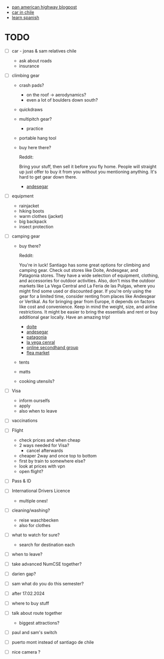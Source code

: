   - [pan american highway blogpost](https://www.adventurism.tv/blog/2021/7/18/can-you-drive-a-car-from-north-america-to-south-america#:~:text=The%20official%20section%20from%20Laredo,of%2028%20days%20to%20complete.)
  - [car in chile](https://packtolife.com/how-to-buy-a-car-in-chile/)
  - [learn spanish](https://www.languagetransfer.org)


# TODO
- [ ] car   - jonas & sam relatives chile
  -  ask about roads
  - insurance
- [ ] climbing gear
  - crash pads?
    - on the roof -> aerodynamics?
    - even a lot of boulders down south?
  - quickdraws
  - multipitch gear?
    - practice
  - portable hang tool
  - buy here there?
  
    Reddit:
    
    Bring your stuff, then sell it before you fly home. People will straight up just offer to buy it from you without you mentioning anything. It's hard to get gear down there.
    
    - [andesegar](https://www.andesgear.cl/escalada)
      
- [ ] equipment
  - rainjacket
  - hiking boots
  - warm clothes (jacket)
  - big backpack
  - insect protection
- [ ] camping gear
  - buy there?
    
    Reddit:
    
    You're in luck! Santiago has some great options for climbing and camping gear. Check out stores like Doite, Andesgear, and Patagonia stores. They have a wide selection of equipment, clothing, and accessories for outdoor activities. Also, don't miss the outdoor markets like La Vega Central and La Feria de las Pulgas, where you might find some used or discounted gear. If you're only using the gear for a limited time, consider renting from places like Andesgear or Vertikal. As for bringing gear from Europe, it depends on factors like cost and convenience. Keep in mind the weight, size, and airline restrictions. It might be easier to bring the essentials and rent or buy additional gear locally. Have an amazing trip!
    
    - [doite](https://www.doite.cl)
    - [andesegar](https://www.andesgear.cl/)
    - [patagonia](https://cl.patagonia.com/)
    - [la vega cenral](https://vegacentral.cl/)
    - [online secondhand group](https://www.facebook.com/groups/153538008127131/)
    - [flea market](https://www.google.com/maps/uv?pb=!1s0x9662c3de067f9e81%3A0x58104f20771e69b0!3m1!7e115!4s%2Fmaps%2Fplace%2Fla%2Bferia%2Bde%2Blas%2Bpulgas%2Bchile%2Bsantiago%2F%40-33.4219193%2C-70.7412487%2C3a%2C75y%2C175.32h%2C90t%2Fdata%3D*213m4*211e1*213m2*211s8LCpUuClb4TesB60hkOlLw*212e0*214m2*213m1*211s0x9662c3de067f9e81%3A0x58104f20771e69b0%3Fsa%3DX!5sla%20feria%20de%20las%20pulgas%20chile%20santiago%20-%20Google%20Suche!15sCgIgAQ&imagekey=!1e2!2s8LCpUuClb4TesB60hkOlLw&hl=de&sa=X&ved=2ahUKEwi644aC_Z7_AhXf_7sIHc3kDgMQpx96BAhaEA0)


  - tents
  - matts
  - cooking utensils?
- [ ] Visa
  - inform ourselfs
  - apply
  - also when to leave
- [ ] vaccinations
- [ ] Flight
  - check prices and when cheap
  - 2 ways needed for Visa?
    - cancel afterwards
  - cheaper 2way and once top to bottom
  - first by train to somewhere else?
  - look at prices with vpn
  - open flight?
- [ ] Pass & ID
- [ ] International Drivers Licence
  - multiple ones!
- [ ] cleaning/washing?
  - reise waschbecken
  - also for clothes
- [ ] what to watch for sure?
  - search for destination each
- [ ] when to leave?
- [ ] take advanced NumCSE together?
- [ ] darien gap?
- [ ] sam what do you do this semester?
- [ ] after 17.02.2024
- [ ] where to buy stuff
- [ ] talk about route together
  - biggest attractions?
- [ ] paul and sam's switch
- [ ] puerto mont instead of santiago de chile
- [ ] nice camera ?
